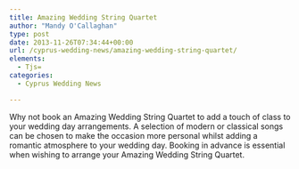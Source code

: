 ```yaml
---
title: Amazing Wedding String Quartet
author: "Mandy O'Callaghan"
type: post
date: 2013-11-26T07:34:44+00:00
url: /cyprus-wedding-news/amazing-wedding-string-quartet/
elements:
  - Tjs=
categories:
  - Cyprus Wedding News

---
```

Why not book an Amazing Wedding String Quartet to add a touch of class to your wedding day arrangements. A selection of modern or classical songs can be chosen to make the occasion more personal whilst adding a romantic atmosphere to your wedding day. Booking in advance is essential when wishing to arrange your Amazing Wedding String Quartet.

&nbsp;
